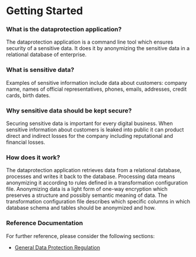# Getting Started

### What is the dataprotection application?

The dataprotection application is a command line tool which ensures security of a sensitive data.
It does it by anonymizing the sensitive data in a relational database of enterprise.

### What is sensitive data? 

Examples of sensitive information include data about customers: company name, names of official representatives,
phones, emails, addresses, credit cards, birth dates.

### Why sensitive data should be kept secure?

Securing sensitive data is important for every digital business. When sensitive information about customers is
leaked into public it can product direct and indirect losses for the company including reputational and 
financial losses.

### How does it work?

The dataprotection application retrieves data from a relational database, processes and
writes it back to the database. Processing data means anonymizing it according to rules defined in a transformation
configuration file. Anonymizing data is a light form of one-way encryption which preserves a structure and possibly semantic
meaning of data. The transformation configuration file describes which specific columns in which database schema and 
tables should be anonymized and how. 

### Reference Documentation
For further reference, please consider the following sections:

* [General Data Protection Regulation](https://gdpr-info.eu/)
